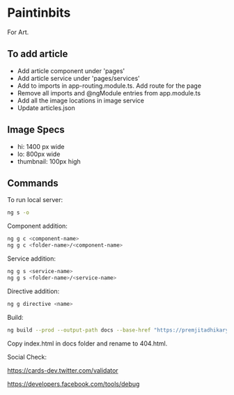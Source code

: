 # Paintinbits

For Art.

## To add article

  - Add article component under 'pages'
  - Add article service under 'pages/services'
  - Add to imports in app-routing.module.ts. Add route for the page
  - Remove all imports and @ngModule entries from app.module.ts
  - Add all the image locations in image service
  - Update articles.json

## Image Specs

  - hi: 1400 px wide
  - lo: 800px wide
  - thumbnail: 100px high

## Commands

To run local server:
```sh
ng s -o
```

Component addition:
```sh
ng g c <component-name>
ng g c <folder-name>/<component-name>
```

Service addition:
```sh
ng g s <service-name>
ng g s <folder-name>/<service-name>
```

Directive addition:
```sh
ng g directive <name>
```

Build:
```sh
ng build --prod --output-path docs --base-href "https://premjitadhikary.github.io/paintinbits/"
```
Copy index.html in docs folder and rename to 404.html.

Social Check:

https://cards-dev.twitter.com/validator

https://developers.facebook.com/tools/debug
